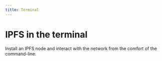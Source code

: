 ```yaml
---
title: Terminal
---
```


# IPFS in the terminal

Install an IPFS node and interact with the network from the comfort of the command-line.
